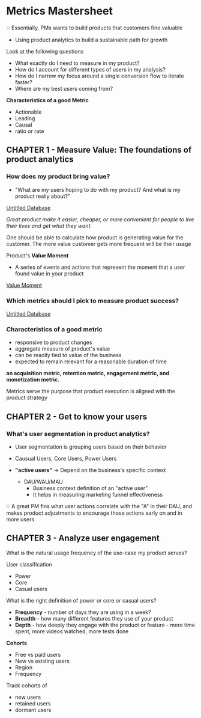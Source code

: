 # Metrics Mastersheet

<aside>
💡 Essentially, PMs wants to build products that customers fine valuable

</aside>

- Using product analytics to build a sustainable path for growth

Look at the following questions 

- What exactly do I need to measure in my product?
- How do I account for different types of users in my analysis?
- How do I narrow my focus around a single conversion flow to iterate faster?
- Where are my best users coming from?

**Characteristics of a good Metric**

- Actionable
- Leading
- Causal
- ratio or rate

## CHAPTER 1 -  Measure Value: The foundations of product analytics

### How does my product bring value?

- "What are my users hoping to do with my product? And what is my product really about?”

[Untitled Database](Metrics%20Mastersheet%20646a7ac71fa54b5cb605c87e2626ff19/Untitled%20Database%200d71a5b28696495bb29a4a75df85db17.csv)

*Great product make it easier, cheaper, or more convenient for people to live their lives and get what they want.*

One should be able to calculate how product is generating value for the customer. The more value customer gets more frequent will be their usage 

Product's **Value Moment** 

- A series of events and actions that represent the moment that a user found value in your product

[Value Moment](Metrics%20Mastersheet%20646a7ac71fa54b5cb605c87e2626ff19/Value%20Moment%203e816021d55b4793aeb75a615a25d7c1.csv)

### Which metrics should I pick to measure product success?

[Untitled Database](Metrics%20Mastersheet%20646a7ac71fa54b5cb605c87e2626ff19/Untitled%20Database%20cef62338e20a488897397e7263e0641c.csv)

### Characteristics of a good metric

- responsive to product changes
- aggregate measure of product's value
- can be readily tied to value of the business
- expected to remain relevant for a reasonable duration of time

**an acquisition metric, retention metric, engagement metric, and monetization metric.**

Metrics serve the purpose that product execution is aligned with the product strategy

## CHAPTER 2 - Get to know your users

### What's user segmentation in product analytics?

- User segmentation is grouping users based on their behavior
- Causual Users, Core Users, Power Users

- **"active users"** → Depend on the business's specific context
    - DAU/WAU/MAU
        - Business context definition of an "active user"
        - It helps in measuring marketing funnel effectiveness
        

<aside>
💡 A great PM fins what user actions correlate with the "A" in their DAU, and makes product adjustments to encourage those actions early on and in more users

</aside>

## CHAPTER 3 - Analyze user engagement

What is the natural usage frequency of the use-case my product serves?

User classification

- Power
- Core
- Casual users

What is the right definition of power or core or casual users?

- **Frequency** - number of days they are using in a week?
- **Breadth** -  how many different features they use of your product
- **Depth** - how deeply they engage with  the product or feature - more time spent, more videos watched, more tests done

**Cohorts**

- Free vs paid users
- New vs existing users
- Region
- Frequency

Track cohorts of

- new users
- retained users
- dormant users